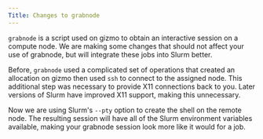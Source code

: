 ```yaml
---
Title: Changes to grabnode
---
```


`grabnode` is a script used on gizmo to obtain an interactive session on a compute node.  We are making some changes that should not affect your use of grabnode, but will integrate these jobs into Slurm better.

Before, `grabnode` used a complicated set of operations that created an allocation on gizmo then used `ssh` to connect to the assigned node.  This additional step was necessary to provide X11 connections back to you.  Later versions of Slurm have improved X11 support, making this unnecessary.

Now we are using Slurm's `--pty` option to create the shell on the remote node.  The resulting session will have all of the Slurm environment variables available, making your grabnode session look more like it would for a job.
